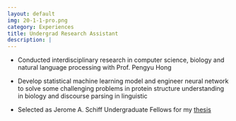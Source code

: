```yaml
---
layout: default
img: 20-1-1-pro.png
category: Experiences
title: Undergrad Research Assistant
description: |
---
```


* Conducted interdisciplinary research in computer science, biology and natural language processing with Prof. Pengyu Hong

* Develop statistical machine learning model and engineer neural network to solve some challenging problems in protein structure understanding in biology and discourse parsing in linguistic

* Selected as Jerome A. Schiff Undergraduate Fellows for my [thesis](http://www.cs.brandeis.edu/~weschin/Schiff-Proposal.pdf)